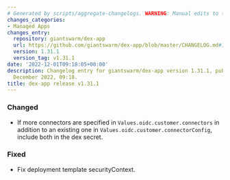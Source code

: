 ```yaml
---
# Generated by scripts/aggregate-changelogs. WARNING: Manual edits to this files will be overwritten.
changes_categories:
- Managed Apps
changes_entry:
  repository: giantswarm/dex-app
  url: https://github.com/giantswarm/dex-app/blob/master/CHANGELOG.md#1311---2022-12-01
  version: 1.31.1
  version_tag: v1.31.1
date: '2022-12-01T09:18:05+00:00'
description: Changelog entry for giantswarm/dex-app version 1.31.1, published on 01
  December 2022, 09:18.
title: dex-app release v1.31.1
---
```


### Changed
- If more connectors are specified in `Values.oidc.customer.connectors` in addition to an existing one in `Values.oidc.customer.connectorConfig`, include both in the dex secret.
### Fixed
- Fix deployment template securityContext.
